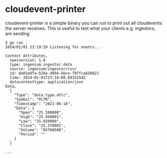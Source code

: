 # cloudevent-printer

cloudevent-printer is a simple binary you can run to print out all cloudevents the server receives. This is useful to test what your clients e.g. ingestors, are sending

```
$ go run .
2024/01/01 23:19:29 Listening for events...

Context Attributes,
  specversion: 1.0
  type: ingenium.ingestor.data
  source: ingenium/ingestor/csv/
  id: da01e0fa-b20a-4994-bbce-797fca650821
  time: 2024-01-01T23:18:00.6933154Z
  datacontenttype: application/json
Data,
  {
    "Type": "data.type.ohlc",
    "Symbol": "PLTR",
    "Timestamp": "2021-06-18",
    "Data": {
      "Open": "25.590000",
      "High": "25.940001",
      "Low": "25.020000",
      "Close": "25.370001",
      "Volume": "65760500",
      "Period": ""
    }
  }

...
```
